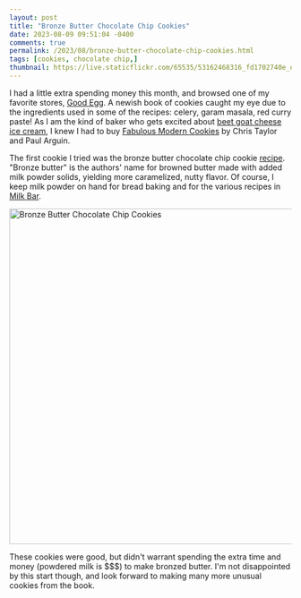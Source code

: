 ```yaml
---
layout: post
title: "Bronze Butter Chocolate Chip Cookies"
date: 2023-08-09 09:51:04 -0400
comments: true
permalink: /2023/08/bronze-butter-chocolate-chip-cookies.html
tags: [cookies, chocolate chip,]
thumbnail: https://live.staticflickr.com/65535/53162468316_fd1702740e_q.jpg
---
```


I had a little extra spending money this month, and browsed one of
my favorite stores, [Good Egg](https://goodegg.ca/). A newish book 
of cookies caught my eye due to the ingredients used in some
of the recipes: celery, garam masala, red curry paste! As I am
the kind of baker who gets excited about 
[beet goat cheese ice cream](https://www.gnufmuffin.com/2015/07/beet-goat-cheese-honey-pistachio-ice-cream.html), I knew I had to buy 
[Fabulous Modern Cookies](https://wwnorton.com/books/9781682686591) by
Chris Taylor and Paul Arguin.

The first cookie I tried was the bronze butter chocolate chip cookie 
[recipe](https://www.eva-bakes.com/bronze-butter-chocolate-chip-cookies/). 
"Bronze butter" is the authors' name 
for browned butter made with added milk powder solids, yielding more
caramelized, nutty flavor. Of course, I keep milk powder on hand
for bread baking and for the various recipes in [Milk
Bar](/tag/milk-bar/).

<a data-flickr-embed="true" href="https://www.flickr.com/photos/gnuf/53162468316/in/dateposted/" title="Bronze Butter Chocolate Chip Cookies"><img src="https://live.staticflickr.com/65535/53162468316_fd1702740e_c.jpg" width="800" height="600" alt="Bronze Butter Chocolate Chip Cookies"/></a><script async src="//embedr.flickr.com/assets/client-code.js" charset="utf-8"></script>

These cookies were good, but didn't warrant spending the extra time
and money (powdered milk is $$$) to make bronzed butter. I'm not
disappointed by this start though, and look forward to making many
more unusual cookies from the book.
